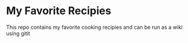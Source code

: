 My Favorite Recipies
=====

This repo contains my favorite cooking recipies and can be run as a wiki using
gitit
